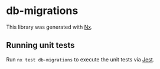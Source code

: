 # db-migrations

This library was generated with [Nx](https://nx.dev).

## Running unit tests

Run `nx test db-migrations` to execute the unit tests via [Jest](https://jestjs.io).
